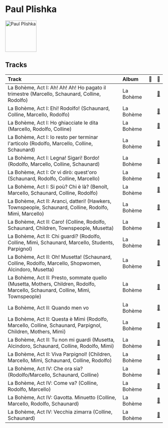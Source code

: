 
# Paul Plishka


<img src="https://i.scdn.co/image/12eff5a0339b0bf27dd9dba6e11dd36be0d66afe" alt="Paul Plishka" width="100" />

## Tracks

| Track                                                                                                                            | Album     | 💚   | 🔗                                                          |
|:---------------------------------------------------------------------------------------------------------------------------------|:----------|:----|:-----------------------------------------------------------|
| La Bohème, Act I: Ah! Ah! Ah! Ho pagato il trimestre (Marcello, Schaunard, Colline, Rodolfo)                                     | La Bohème |     | [🔗](https://open.spotify.com/track/0cjuxxHrxS5aB1arkGgBaO) |
| La Bohème, Act I: Ehi! Rodolfo! (Schaunard, Colline, Marcello, Rodolfo)                                                          | La Bohème |     | [🔗](https://open.spotify.com/track/6CbwvT6paT2Latbc28FDZB) |
| La Bohème, Act I: Ho ghiacciate le dita (Marcello, Rodolfo, Colline)                                                             | La Bohème |     | [🔗](https://open.spotify.com/track/0p2VEWGZ7ytqq9xFRYRHYb) |
| La Bohème, Act I: Io resto per terminar l'articolo (Rodolfo, Marcello, Colline, Schaunard)                                       | La Bohème |     | [🔗](https://open.spotify.com/track/1OYNrBg2E9WnquOzT2oOcj) |
| La Bohème, Act I: Legna! Sigari! Bordo! (Rodolfo, Marcello, Colline, Schaunard)                                                  | La Bohème |     | [🔗](https://open.spotify.com/track/79QUi5ZS5FCdBAfT0KDZUh) |
| La Bohème, Act I: Or vi dirò: quest'oro (Schaunard, Rodolfo, Colline, Marcello)                                                  | La Bohème |     | [🔗](https://open.spotify.com/track/4EZRMyE2gBBRcwzpxB6Ndr) |
| La Bohème, Act I: Si poù? Chi è là? (Benoît, Marcello, Schaunard, Colline, Rodolfo)                                              | La Bohème |     | [🔗](https://open.spotify.com/track/5qqZtXXC021MvAGIVMFOIG) |
| La Bohème, Act II: Aranci, datteri! (Hawkers, Townspeople, Schaunard, Colline, Rodolfo, Mimì, Marcello)                          | La Bohème |     | [🔗](https://open.spotify.com/track/17MfUBDYisxb0ne8F6LGyZ) |
| La Bohème, Act II: Caro! (Colline, Rodolfo, Schaunard, Children, Townspeople, Musetta)                                           | La Bohème |     | [🔗](https://open.spotify.com/track/2Lv0KVUf919O66BnJ4FADA) |
| La Bohème, Act II: Chi guardi? (Rodolfo, Colline, Mimì, Schaunard, Marcello, Students, Parpignol)                                | La Bohème |     | [🔗](https://open.spotify.com/track/3vsBdFeXh8VTk8LqILDlbp) |
| La Bohème, Act II: Oh! Musetta! (Schaunard, Colline, Rodolfo, Marcello, Shopwomen, Alcindoro, Musetta)                           | La Bohème |     | [🔗](https://open.spotify.com/track/0HIv2mLCBv7T2eVaC6sYXB) |
| La Bohème, Act II: Presto, sommate quello (Musetta, Mothers, Children, Rodolfo, Marcello, Schaunard, Colline, Mimì, Townspeople) | La Bohème |     | [🔗](https://open.spotify.com/track/1vpZy1lEMPelFLI0VudAmJ) |
| La Bohème, Act II: Quando men vo                                                                                                 | La Bohème |     | [🔗](https://open.spotify.com/track/0zL47m9gJL0uKAstwiaG7o) |
| La Bohème, Act II: Questa è Mimì (Rodolfo, Marcello, Colline, Schaunard, Parpignol, Children, Mothers, Mimì)                     | La Bohème |     | [🔗](https://open.spotify.com/track/0yVs1UbsSy4or1lpNcTc2H) |
| La Bohème, Act II: Tu non mi guardi (Musetta, Alcindoro, Schaunard, Colline, Rodolfo, Mimì)                                      | La Bohème |     | [🔗](https://open.spotify.com/track/0eFkn2oBhdNa4xLbs5BFOc) |
| La Bohème, Act II: Viva Parpignol! (Children, Marcello, Mimì, Schaunard, Colline, Rodolfo)                                       | La Bohème |     | [🔗](https://open.spotify.com/track/6PwFDhSwqubs4X0leCfOFF) |
| La Bohème, Act IV: Che ora sia? (Rodolfo/Marcello, Schaunard, Colline)                                                           | La Bohème |     | [🔗](https://open.spotify.com/track/7HaoK4tjIHtgK4uvljI1yE) |
| La Bohème, Act IV: Come va? (Colline, Rodolfo, Marcello)                                                                         | La Bohème |     | [🔗](https://open.spotify.com/track/3FbDAVSuItwkdYGzUg26zd) |
| La Bohème, Act IV: Gavotta. Minuetto (Colline, Marcello, Rodolfo, Schaunard)                                                     | La Bohème |     | [🔗](https://open.spotify.com/track/7qE5CSFo8Fbyn6bbyy7wQw) |
| La Bohème, Act IV: Vecchia zimarra (Colline, Schaunard)                                                                          | La Bohème |     | [🔗](https://open.spotify.com/track/3b0X9PD3WA9SpLrG0wikcL) |